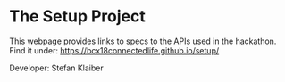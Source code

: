 # The Setup Project

This webpage provides links to specs to the APIs used in the hackathon. Find it under: https://bcx18connectedlife.github.io/setup/

Developer:
Stefan Klaiber
